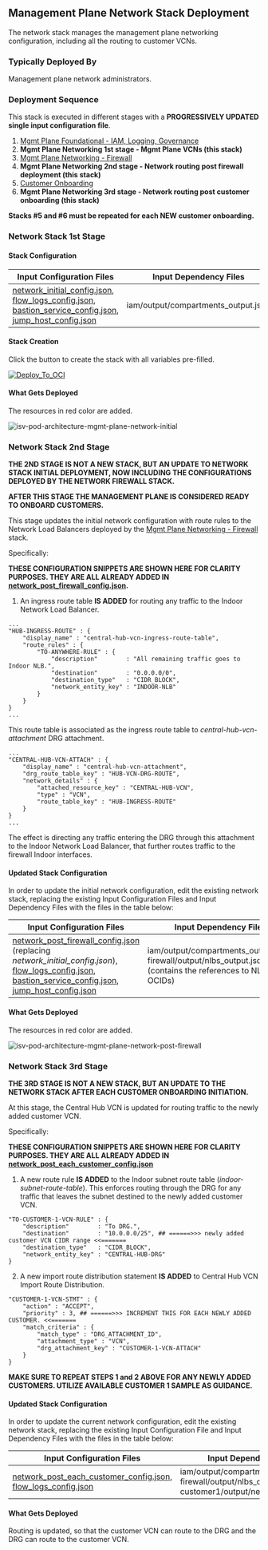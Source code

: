 ## Management Plane Network Stack Deployment

The network stack manages the management plane networking configuration, including all the routing to customer VCNs.

### Typically Deployed By

Management plane network administrators.

### Deployment Sequence

This stack is executed in different stages with a **PROGRESSIVELY UPDATED single input configuration file**.

1. [Mgmt Plane Foundational - IAM, Logging, Governance](./MPLANE-FOUNDATIONAL.md)
2. **Mgmt Plane Networking 1st stage - Mgmt Plane VCNs (this stack)**
3. [Mgmt Plane Networking - Firewall](./MPLANE-FIREWALL.md)
4. **Mgmt Plane Networking 2nd stage - Network routing post firewall deployment (this stack)**
5. [Customer Onboarding](./CUSTOMER-ONBOARDING.md)
6. **Mgmt Plane Networking 3rd stage - Network routing post customer onboarding (this stack)**

**Stacks #5 and #6 must be repeated for each NEW customer onboarding.**

### <a name="stage1">Network Stack 1st Stage</a> 

#### Stack Configuration

Input Configuration Files | Input Dependency Files | Generated Output
--------------------------|------------------------|------------------
[network_initial_config.json](../mgmt-plane/network/network_initial_config.json), [flow_logs_config.json](../mgmt-plane/network/flow_logs_config.json), [bastion_service_config.json](../mgmt-plane/network/bastion_service_config.json), [jump_host_config.json](../mgmt-plane/network/jump_host_config.json) | iam/output/compartments_output.json | network/output/network_output.json

#### Stack Creation

Click the button to create the stack with all variables pre-filled.

[![Deploy_To_OCI](../../../../commons/images/DeployToOCI.svg)](https://cloud.oracle.com/resourcemanager/stacks/create?zipUrl=https://github.com/oci-landing-zones/terraform-oci-modules-orchestrator/archive/refs/heads/main.zip&zipUrlVariables={"input_config_files_urls":"https://raw.githubusercontent.com/oracle-quickstart/terraform-oci-open-lz/tree/master/blueprints/multi-oe-ISVs/runtime/mgmt-plane/network/network_initial_config.json,https://raw.githubusercontent.com/oracle-quickstart/terraform-oci-open-lz/tree/master/blueprints/multi-oe-ISVs/runtime/mgmt-plane/network/flow_logs_config.json,https://raw.githubusercontent.com/oracle-quickstart/terraform-oci-open-lz/tree/master/blueprints/multi-oe-ISVs/runtime/mgmt-plane/network/bastion_service_config.json,https://raw.githubusercontent.com/oracle-quickstart/terraform-oci-open-lz/tree/master/blueprints/multi-oe-ISVs/runtime/mgmt-plane/network/jump_host_config.json","url_dependency_source_oci_bucket":"isv-terraform-runtime-bucket","url_dependency_source":"ocibucket","url_dependency_source_oci_objects":"iam/output/compartments_output.json","save_output":true,"oci_object_prefix":"network/output"})

#### What Gets Deployed

The resources in red color are added.

![isv-pod-architecture-mgmt-plane-network-initial](../../design/images/mgmt-plane-network-initial.png)


### <a name="stage2">Network Stack 2nd Stage</a>

**THE 2ND STAGE IS NOT A NEW STACK, BUT AN UPDATE TO NETWORK STACK INITIAL DEPLOYMENT, NOW INCLUDING THE CONFIGURATIONS DEPLOYED BY THE NETWORK FIREWALL STACK.**

**AFTER THIS STAGE THE MANAGEMENT PLANE IS CONSIDERED READY TO ONBOARD CUSTOMERS.**

This stage updates the initial network configuration with route rules to the Network Load Balancers deployed by the [Mgmt Plane Networking - Firewall](./MPLANE-FIREWALL.md) stack. 

Specifically:

**THESE CONFIGURATION SNIPPETS ARE SHOWN HERE FOR CLARITY PURPOSES. THEY ARE ALL ALREADY ADDED IN [network_post_firewall_config.json](../mgmt-plane/network/network_post_firewall_config.json).**

1. An ingress route table **IS ADDED** for routing any traffic to the Indoor Network Load Balancer.
```
...
"HUB-INGRESS-ROUTE" : {
    "display_name" : "central-hub-vcn-ingress-route-table",
    "route_rules" : {
        "TO-ANYWHERE-RULE" : {
            "description"        : "All remaining traffic goes to Indoor NLB.",
            "destination"        : "0.0.0.0/0",
            "destination_type"   : "CIDR_BLOCK",
            "network_entity_key" : "INDOOR-NLB"
        }
    }
}
...
```  
This route table is associated as the ingress route table to *central-hub-vcn-attachment* DRG attachment. 
```
...
"CENTRAL-HUB-VCN-ATTACH" : {
    "display_name" : "central-hub-vcn-attachment",
    "drg_route_table_key" : "HUB-VCN-DRG-ROUTE",
    "network_details" : {
        "attached_resource_key" : "CENTRAL-HUB-VCN",
        "type" : "VCN",
        "route_table_key" : "HUB-INGRESS-ROUTE"
    }
}
...   
``` 
The effect is directing any traffic entering the DRG through this attachment to the Indoor Network Load Balancer, that further routes traffic to the firewall Indoor interfaces.                         

#### Updated Stack Configuration

In order to update the initial network configuration, edit the existing network stack, replacing the existing Input Configuration Files and Input Dependency Files with the files in the table below:

Input Configuration Files | Input Dependency Files | Generated Output
--------------------------|------------------------|------------------
[network_post_firewall_config.json](../mgmt-plane/network/network_post_firewall_config.json) (replacing *network_initial_config.json*), [flow_logs_config.json](../mgmt-plane/network/flow_logs_config.json), [bastion_service_config.json](../mgmt-plane/network/bastion_service_config.json), [jump_host_config.json](../mgmt-plane/network/jump_host_config.json) | iam/output/compartments_output.json, firewall/output/nlbs_output.json (contains the references to NLB OCIDs)  | network/output/network_output.json

#### What Gets Deployed

The resources in red color are added.

![isv-pod-architecture-mgmt-plane-network-post-firewall](../../design/images/mgmt-plane-network-post-firewall.png)


### <a name="stage3">Network Stack 3rd Stage</a>

**THE 3RD STAGE IS NOT A NEW STACK, BUT AN UPDATE TO THE NETWORK STACK AFTER EACH CUSTOMER ONBOARDING INITIATION.**

At this stage, the Central Hub VCN is updated for routing traffic to the newly added customer VCN. 

Specifically:

**THESE CONFIGURATION SNIPPETS ARE SHOWN HERE FOR CLARITY PURPOSES. THEY ARE ALL ALREADY ADDED IN [network_post_each_customer_config.json](../mgmt-plane/network/network_post_each_customer_config.json)**

1. A new route rule **IS ADDED** to the Indoor subnet route table (*indoor-subnet-route-table*). This enforces routing through the DRG for any traffic that leaves the subnet destined to the newly added customer VCN.

```
"TO-CUSTOMER-1-VCN-RULE" : {
    "description"        : "To DRG.",
    "destination"        : "10.0.0.0/25", ## ======>>> newly added customer VCN CIDR range <<=======
    "destination_type"   : "CIDR_BLOCK",
    "network_entity_key" : "CENTRAL-HUB-DRG"
}
```

2. A new import route distribution statement **IS ADDED** to Central Hub VCN Import Route Distribution.

```
"CUSTOMER-1-VCN-STMT" : {
    "action" : "ACCEPT",
    "priority" : 3, ## ======>>> INCREMENT THIS FOR EACH NEWLY ADDED CUSTOMER. <<=======
    "match_criteria" : {
        "match_type" : "DRG_ATTACHMENT_ID",
        "attachment_type" : "VCN",
        "drg_attachment_key" : "CUSTOMER-1-VCN-ATTACH"
    }
}
```

**MAKE SURE TO REPEAT STEPS 1 and 2 ABOVE FOR ANY NEWLY ADDED CUSTOMERS. UTILIZE AVAILABLE CUSTOMER 1 SAMPLE AS GUIDANCE.**

#### Updated Stack Configuration

In order to update the current network configuration, edit the existing network stack, replacing the existing Input Configuration File and Input Dependency Files with the files in the table below:

Input Configuration Files | Input Dependency Files | Generated Output
--------------------------|------------------------|------------------
[network_post_each_customer_config.json](../mgmt-plane/network/network_post_each_customer_config.json), [flow_logs_config.json](../mgmt-plane/network/flow_logs_config.json) | iam/output/compartments_output.json, firewall/output/nlbs_output.json, customer1/output/network_output.json  | network/output/network_output.json

#### What Gets Deployed

Routing is updated, so that the customer VCN can route to the DRG and the DRG can route to the customer VCN.